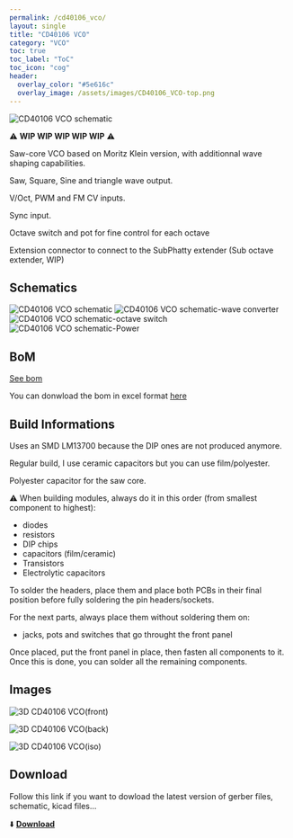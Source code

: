 ```yaml
---
permalink: /cd40106_vco/
layout: single
title: "CD40106 VCO"
category: "VCO"
toc: true
toc_label: "ToC"
toc_icon: "cog"
header:
  overlay_color: "#5e616c"
  overlay_image: /assets/images/CD40106_VCO-top.png
---
```


![CD40106 VCO schematic](/assets/images/CD40106_VCO-top.png)

:warning: **WIP WIP WIP WIP WIP** :warning: 

Saw-core VCO based on Moritz Klein version, with additionnal wave shaping capabilities.

Saw, Square, Sine and triangle wave output.

V/Oct, PWM and FM CV inputs. 

Sync input. 

Octave switch and pot for fine control for each octave

Extension connector to connect to the SubPhatty extender (Sub octave extender, WIP)

## Schematics

![CD40106 VCO schematic](/assets/images/CD40106_VCO--Schematic.svg)
![CD40106 VCO schematic-wave converter](/assets/images/CD40106_VCO-Wave_Converter.svg)
![CD40106 VCO schematic-octave switch](/assets/images/CD40106_VCO-Octave_switch.svg)
![CD40106 VCO schematic-Power](/assets/images/CD40106_VCO-Power.svg)

## BoM

[See bom](/assets/bom/CD40106_VCO_V1.0--iBoM.html)

You can donwload the bom in excel format [here](https://github.com/BleepSound/cd40106_vco/releases/download/V1.0/CD40106_VCO_V1.0--BoM.xlsx)


## Build Informations

Uses an SMD LM13700 because the DIP ones are not produced anymore.

Regular build, I use ceramic capacitors but you can use film/polyester.

Polyester capacitor for the saw core. 

:warning: When building modules, always do it in this order (from smallest component to highest):
- diodes
- resistors
- DIP chips
- capacitors (film/ceramic)
- Transistors
- Electrolytic capacitors

To solder the headers, place them and place both PCBs in their final position before fully soldering the pin headers/sockets.

For the next parts, always place them without soldering them on: 
- jacks, pots and switches that go throught the front panel

Once placed, put the front panel in place, then fasten all components to it. Once this is done, you can solder all the remaining components.

## Images

![3D CD40106 VCO(front)](/assets/images/CD40106_VCO-3D_top.png)

![3D CD40106 VCO(back)](/assets/images/CD40106_VCO-3D_bottom.png)

![3D CD40106 VCO(iso)](/assets/images/CD40106_VCO-3D_top30deg.png)

## Download

Follow this link if you want to dowload the latest version of gerber files, schematic, kicad files...

:arrow_down: [**Download**](https://github.com/BleepSound/cd40106_vco/releases)